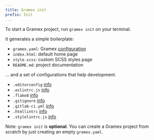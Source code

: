 ```yaml
---
title: Gramex init
prefix: Init
...
```


To start a Gramex project, run `gramex init` on your terminal.

<link rel="stylesheet" type="text/css" href="../node_modules/asciinema-player/resources/public/css/asciinema-player.css">
<asciinema-player src="gramex-init.rec" cols="100" rows="20" idle-time-limit="0.5"></asciinema-player>

It generates a simple boilerplate:

- `gramex.yaml`: Gramex [configuration](../config/)
- `index.html`: default home page
- `style.scss`: custom SCSS styles page
- `README.md`: project documentation

... and a set of configurations that help development.

- `.editorconfig` [info](http://editorconfig.org/)
- `.eslintrc.js` [info](https://eslint.org/docs/user-guide/configuring)
- `.flake8` [info](http://flake8.pycqa.org/en/latest/user/configuration.html)
- `.gitignore` [info](https://git-scm.com/docs/gitignore)
- `.gitlab-ci.yml` [info](https://docs.gitlab.com/ce/ci/yaml/)
- `.htmllintrc` [info](https://github.com/htmllint/htmllint)
- `.stylelintrc.js` [info](https://stylelint.io/user-guide/configuration/)

Note: `gramex init` is **optional**. You can create a Gramex project from scratch by just creating
an empty `gramex.yaml`.

<script src="../node_modules/asciinema-player/resources/public/js/asciinema-player.js"></script>
